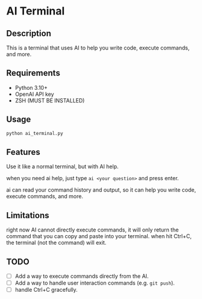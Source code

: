 # AI Terminal

## Description

This is a terminal that uses AI to help you write code, execute commands, and more.

## Requirements

- Python 3.10+
- OpenAI API key
- ZSH (MUST BE INSTALLED)

## Usage

```bash
python ai_terminal.py
```

## Features
Use it like a normal terminal, but with AI help.

when you need ai help, just type `ai <your question>` and press enter.

ai can read your command history and output, so it can help you write code, execute commands, and more.

## Limitations

right now AI cannot directly execute commands, it will only return the command that you can copy and paste into your terminal.
when hit Ctrl+C, the terminal (not the command) will exit.

## TODO

- [ ] Add a way to execute commands directly from the AI.
- [ ] Add a way to handle user interaction commands (e.g. `git push`).
- [ ] handle Ctrl+C gracefully.
